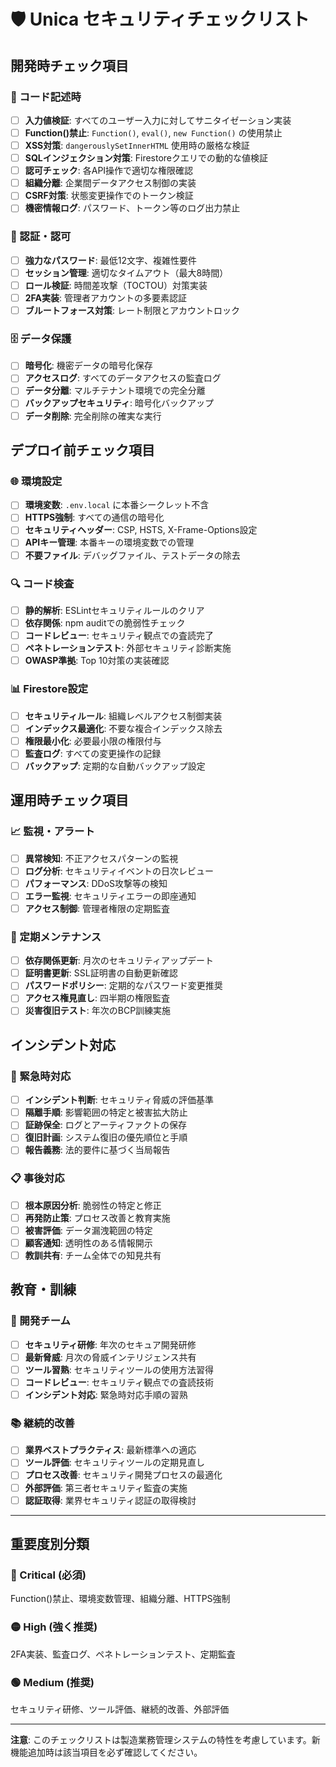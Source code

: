 # 🛡️ Unica セキュリティチェックリスト

## 開発時チェック項目

### 📝 コード記述時
- [ ] **入力値検証**: すべてのユーザー入力に対してサニタイゼーション実装
- [ ] **Function()禁止**: `Function()`, `eval()`, `new Function()` の使用禁止
- [ ] **XSS対策**: `dangerouslySetInnerHTML` 使用時の厳格な検証
- [ ] **SQLインジェクション対策**: Firestoreクエリでの動的な値検証
- [ ] **認可チェック**: 各API操作で適切な権限確認
- [ ] **組織分離**: 企業間データアクセス制御の実装
- [ ] **CSRF対策**: 状態変更操作でのトークン検証
- [ ] **機密情報ログ**: パスワード、トークン等のログ出力禁止

### 🔐 認証・認可
- [ ] **強力なパスワード**: 最低12文字、複雑性要件
- [ ] **セッション管理**: 適切なタイムアウト（最大8時間）
- [ ] **ロール検証**: 時間差攻撃（TOCTOU）対策実装
- [ ] **2FA実装**: 管理者アカウントの多要素認証
- [ ] **ブルートフォース対策**: レート制限とアカウントロック

### 🗄️ データ保護
- [ ] **暗号化**: 機密データの暗号化保存
- [ ] **アクセスログ**: すべてのデータアクセスの監査ログ
- [ ] **データ分離**: マルチテナント環境での完全分離
- [ ] **バックアップセキュリティ**: 暗号化バックアップ
- [ ] **データ削除**: 完全削除の確実な実行

## デプロイ前チェック項目

### 🌐 環境設定
- [ ] **環境変数**: `.env.local` に本番シークレット不含
- [ ] **HTTPS強制**: すべての通信の暗号化
- [ ] **セキュリティヘッダー**: CSP, HSTS, X-Frame-Options設定
- [ ] **APIキー管理**: 本番キーの環境変数での管理
- [ ] **不要ファイル**: デバッグファイル、テストデータの除去

### 🔍 コード検査
- [ ] **静的解析**: ESLintセキュリティルールのクリア
- [ ] **依存関係**: npm auditでの脆弱性チェック
- [ ] **コードレビュー**: セキュリティ観点での査読完了
- [ ] **ペネトレーションテスト**: 外部セキュリティ診断実施
- [ ] **OWASP準拠**: Top 10対策の実装確認

### 📊 Firestore設定
- [ ] **セキュリティルール**: 組織レベルアクセス制御実装
- [ ] **インデックス最適化**: 不要な複合インデックス除去
- [ ] **権限最小化**: 必要最小限の権限付与
- [ ] **監査ログ**: すべての変更操作の記録
- [ ] **バックアップ**: 定期的な自動バックアップ設定

## 運用時チェック項目

### 📈 監視・アラート
- [ ] **異常検知**: 不正アクセスパターンの監視
- [ ] **ログ分析**: セキュリティイベントの日次レビュー
- [ ] **パフォーマンス**: DDoS攻撃等の検知
- [ ] **エラー監視**: セキュリティエラーの即座通知
- [ ] **アクセス制御**: 管理者権限の定期監査

### 🔄 定期メンテナンス
- [ ] **依存関係更新**: 月次のセキュリティアップデート
- [ ] **証明書更新**: SSL証明書の自動更新確認
- [ ] **パスワードポリシー**: 定期的なパスワード変更推奨
- [ ] **アクセス権見直し**: 四半期の権限監査
- [ ] **災害復旧テスト**: 年次のBCP訓練実施

## インシデント対応

### 🚨 緊急時対応
- [ ] **インシデント判断**: セキュリティ脅威の評価基準
- [ ] **隔離手順**: 影響範囲の特定と被害拡大防止
- [ ] **証跡保全**: ログとアーティファクトの保存
- [ ] **復旧計画**: システム復旧の優先順位と手順
- [ ] **報告義務**: 法的要件に基づく当局報告

### 📋 事後対応
- [ ] **根本原因分析**: 脆弱性の特定と修正
- [ ] **再発防止策**: プロセス改善と教育実施
- [ ] **被害評価**: データ漏洩範囲の特定
- [ ] **顧客通知**: 透明性のある情報開示
- [ ] **教訓共有**: チーム全体での知見共有

## 教育・訓練

### 👥 開発チーム
- [ ] **セキュリティ研修**: 年次のセキュア開発研修
- [ ] **最新脅威**: 月次の脅威インテリジェンス共有
- [ ] **ツール習熟**: セキュリティツールの使用方法習得
- [ ] **コードレビュー**: セキュリティ観点での査読技術
- [ ] **インシデント対応**: 緊急時対応手順の習熟

### 📚 継続的改善
- [ ] **業界ベストプラクティス**: 最新標準への適応
- [ ] **ツール評価**: セキュリティツールの定期見直し
- [ ] **プロセス改善**: セキュリティ開発プロセスの最適化
- [ ] **外部評価**: 第三者セキュリティ監査の実施
- [ ] **認証取得**: 業界セキュリティ認証の取得検討

---

## 重要度別分類

### 🔴 Critical (必須)
Function()禁止、環境変数管理、組織分離、HTTPS強制

### 🟡 High (強く推奨)
2FA実装、監査ログ、ペネトレーションテスト、定期監査

### 🟢 Medium (推奨)
セキュリティ研修、ツール評価、継続的改善、外部評価

---

**注意**: このチェックリストは製造業務管理システムの特性を考慮しています。新機能追加時は該当項目を必ず確認してください。